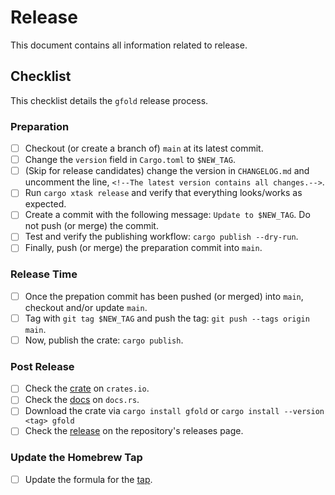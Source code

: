 # Release

This document contains all information related to release.

## Checklist

This checklist details the `gfold` release process.

### Preparation

- [ ] Checkout (or create a branch of) `main` at its latest commit.
- [ ] Change the `version` field in `Cargo.toml` to `$NEW_TAG`.
- [ ] (Skip for release candidates) change the version in `CHANGELOG.md` and uncomment the line, `<!--The latest version contains all changes.-->`.
- [ ] Run `cargo xtask release` and verify that everything looks/works as expected.
- [ ] Create a commit with the following message: `Update to $NEW_TAG`. Do not push (or merge) the commit.
- [ ] Test and verify the publishing workflow: `cargo publish --dry-run`.
- [ ] Finally, push (or merge) the preparation commit into `main`.

### Release Time

- [ ] Once the prepation commit has been pushed (or merged) into `main`, checkout and/or update `main`.
- [ ] Tag with `git tag $NEW_TAG` and push the tag: `git push --tags origin main`.
- [ ] Now, publish the crate: `cargo publish`.

### Post Release

- [ ] Check the [crate](https://crates.io/crates/gfold) on `crates.io`.
- [ ] Check the [docs](https://docs.rs/gfold) on `docs.rs`.
- [ ] Download the crate via `cargo install gfold` or `cargo install --version <tag> gfold`
- [ ] Check the [release](https://github.com/nickgerace/gfold/releases) on the repository's releases page.

### Update the Homebrew Tap

- [ ] Update the formula for the [tap](https://github.com/nickgerace/homebrew-gfold).
